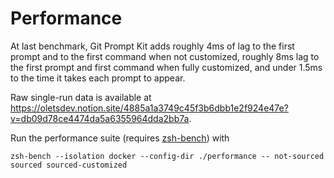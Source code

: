 # Performance

At last benchmark, Git Prompt Kit adds roughly 4ms of lag to the first prompt and to the first command when not customized, roughly 8ms lag to the first prompt and first command when fully customized, and under 1.5ms to the time it takes each prompt to appear.

Raw single-run data is available at <https://oletsdev.notion.site/4885a1a3749c45f3b6dbb1e2f924e47e?v=db09d78ce4474da5a6355964dda2bb7a>.

Run the performance suite (requires [zsh-bench](https://github.com/romkatv/zsh-bench)) with

```shell
zsh-bench --isolation docker --config-dir ./performance -- not-sourced sourced sourced-customized
```
